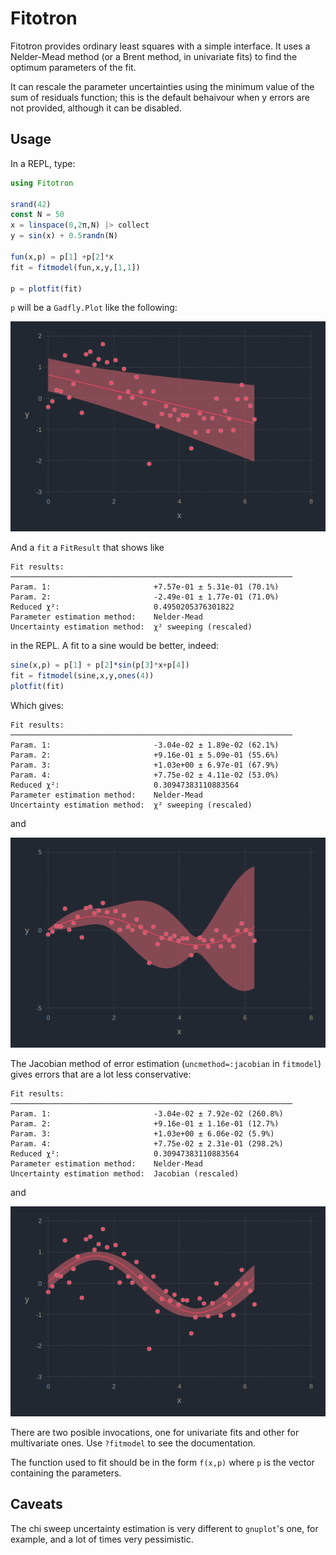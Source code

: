 # Fitotron

Fitotron provides ordinary least squares with a simple interface. It
uses a Nelder-Mead method (or a Brent method, in univariate fits) to
find the optimum parameters of the fit.

It can rescale the parameter uncertainties using the
minimum value of the sum of residuals function; this is the default
behaivour when y errors are not provided, although it can be disabled.

## Usage
In a REPL, type:

```julia
using Fitotron

srand(42)
const N = 50
x = linspace(0,2π,N) |> collect
y = sin(x) + 0.5randn(N)

fun(x,p) = p[1] +p[2]*x
fit = fitmodel(fun,x,y,[1,1])

p = plotfit(fit)
```

`p` will be a `Gadfly.Plot` like the following:

![fit result](https://github.com/RedPointyJackson/Fitotron/blob/master/fitresult.png)


And a `fit` a `FitResult` that shows like
```
Fit results:
───────────────────────────────────────────────────────────────
Param. 1:                       +7.57e-01 ± 5.31e-01 (70.1%)
Param. 2:                       -2.49e-01 ± 1.77e-01 (71.0%)
Reduced χ²:                     0.4950205376301822
Parameter estimation method:    Nelder-Mead
Uncertainty estimation method:  χ² sweeping (rescaled)
```
in the REPL. A fit to a sine would be better, indeed:

```julia
sine(x,p) = p[1] + p[2]*sin(p[3]*x+p[4])
fit = fitmodel(sine,x,y,ones(4))
plotfit(fit)
```

Which gives:
```
Fit results:
───────────────────────────────────────────────────────────────
Param. 1:                       -3.04e-02 ± 1.89e-02 (62.1%)
Param. 2:                       +9.16e-01 ± 5.09e-01 (55.6%)
Param. 3:                       +1.03e+00 ± 6.97e-01 (67.9%)
Param. 4:                       +7.75e-02 ± 4.11e-02 (53.0%)
Reduced χ²:                     0.30947383110883564
Parameter estimation method:    Nelder-Mead
Uncertainty estimation method:  χ² sweeping (rescaled)
```
and

![sine fit result](https://github.com/RedPointyJackson/Fitotron/blob/master/fitresult_sine.png)

The Jacobian method of error estimation (`uncmethod=:jacobian` in
`fitmodel`) gives errors that are a lot
less conservative:
```
Fit results:
───────────────────────────────────────────────────────────────
Param. 1:                       -3.04e-02 ± 7.92e-02 (260.8%)
Param. 2:                       +9.16e-01 ± 1.16e-01 (12.7%)
Param. 3:                       +1.03e+00 ± 6.06e-02 (5.9%)
Param. 4:                       +7.75e-02 ± 2.31e-01 (298.2%)
Reduced χ²:                     0.30947383110883564
Parameter estimation method:    Nelder-Mead
Uncertainty estimation method:  Jacobian (rescaled)
```
and

![sine fit result (jacobian)](https://github.com/RedPointyJackson/Fitotron/blob/master/fitresult_sine_jac.png)

There are two posible invocations, one for univariate fits and other for multivariate
ones. Use `?fitmodel` to see the documentation.

The function used to fit should be in the form `f(x,p)` where `p` is the vector containing the parameters.

## Caveats
The chi sweep uncertainty estimation is very different to `gnuplot`'s one, for
example, and a lot of times very pessimistic.
